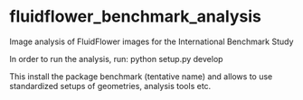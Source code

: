 # fluidflower_benchmark_analysis
Image analysis of FluidFlower images for the International Benchmark Study

In order to run the analysis, run:
python setup.py develop

This install the package benchmark (tentative name) and allows to use
standardized setups of geometries, analysis tools etc.
